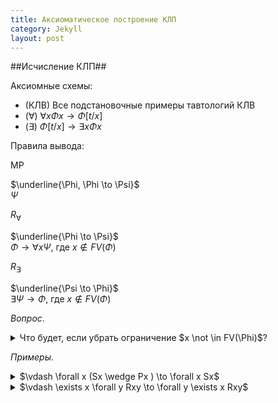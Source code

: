 ```yaml
---
title: Аксиоматическое построение КЛП 
category: Jekyll
layout: post
---
```



##Исчисление КЛП##

Аксиомные схемы:
*  (КЛВ) Все подстановочные примеры тавтологий КЛВ
*  ($\forall$) $\forall x \Phi x \to \Phi [t/x]$
*  ($\exists$) $\Phi[t/x] \to \exists x \Phi x$

Правила вывода:

MP 

$\underline{\Phi, \Phi \to \Psi}$ <br/>
$\Psi$

$R_\forall$

$\underline{\Phi \to \Psi}$ <br/>
$\Phi \to \forall x \Psi$, где $x \not \in FV(\Phi)$ 

$R_\exists$

$\underline{\Psi \to \Phi}$ <br/>
$\exists  \Psi \to \Phi$, где $x \not \in FV(\Phi)$


*Вопрос*.
<details><summary> Что будет, если убрать ограничение $x \not \in FV(\Phi)$?  </summary>   
   
Тогда мы могли бы доказать *некорректное* утверждение:  
   
1. $Sx \to Sx$ <br/>
2. $Sx \to \forall x Sx$ 

</details>


*Примеры*. 

<details><summary> $\vdash \forall x (Sx \wedge Px ) \to \forall x Sx$  </summary>   
   
1. $\forall x (Sx \wedge Px ) \to (Sx \wedge Px)$ – акс. $\forall$ <br/>
2. $(Sx \wedge Px) \to Sx$ – КЛВ <br/>
3. $\forall x (Sx \wedge Px ) \to Sx$ из 1, 3 по транзитивности <br/>
4. $\forall x (Sx \wedge Px ) \to \forall Sx$  из 3 по ($R_\forall$)
   
</details>

<details><summary> $\vdash \exists x \forall y Rxy \to  \forall y \exists x Rxy$  </summary>   
   
1. $\forall y Rxy \to Rxy$ – акс. $\forall$ <br/>
2. $Rxy \to \exists x Rxy$ – акс. $\exists$ <br/>
3. $\forall y Rxy \to  \exists x Rxy$ – из 1, 3 по транзитивности <br/>
4. $\exists x \forall y Rxy \to  \exists x Rxy$ – из 3. по ($R_\exists$) <br/>
5. $\exists x \forall y Rxy  \to  \forall y \exists x Rxy$ – из 4. по ($R_\forall$)
   
</details>


